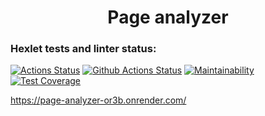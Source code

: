 <h1 align="center">Page analyzer</h1>

### Hexlet tests and linter status:
[![Actions Status](https://github.com/bloodywd/python-project-83/actions/workflows/hexlet-check.yml/badge.svg)](https://github.com/bloodywd/python-project-83/actions)
[![Github Actions Status](https://github.com/bloodywd/python-project-83/actions/workflows/pyci.yml/badge.svg)](https://github.com/bloodywd/python-project-83/actions)
[![Maintainability](https://api.codeclimate.com/v1/badges/b18375dd1b1733fa986d/maintainability)](https://codeclimate.com/github/bloodywd/python-project-83/maintainability)
[![Test Coverage](https://api.codeclimate.com/v1/badges/b18375dd1b1733fa986d/test_coverage)](https://codeclimate.com/github/bloodywd/python-project-83/test_coverage)

<https://page-analyzer-or3b.onrender.com/>